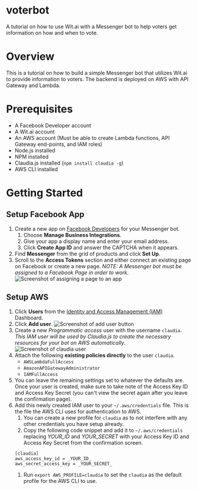 # voterbot
A tutorial on how to use Wit.ai with a Messenger bot to help voters get information on how and when to vote.

# Overview
This is a tutorial on how to build a simple Messenger bot that utilizes Wit.ai to provide information to voters. The backend is deployed on AWS with API Gateway and Lambda.

# Prerequisites
* A Facebook Developer account
* A Wit.ai account
* An AWS account (Must be able to create Lambda functions, API Gateway end-points, and IAM roles)
* Node.js installed
* NPM installed
* Claudia.js installed (`npm install claudia -g`)
* AWS CLI installed

# Getting Started

## Setup Facebook App
1. Create a new app on [Facebook Developers](https://developers.facebook.com/apps/) for your Messenger bot.
    1. Choose **Manage Business Integrations**.
    1. Give your app a display name and enter your email address.
    1. Click **Create App ID** and answer the CAPTCHA when it appears.
1. Find **Messenger** from the grid of products and click **Set Up**.
1. Scroll to the **Access Tokens** section and either connect an existing page on Facebook or create a new page. *NOTE: A Messenger bot must be assigned to a Facebook Page in order to work.*
  ![Screenshot of assigning a page to an app](https://speakerbug.github.io/voterbot/images-for-readme/assign_page_to_app.png)

## Setup AWS
1. Click **Users** from the [Identity and Access Management (IAM)](https://console.aws.amazon.com/iam/) Dashboard.
1. Click **Add user**.
  ![Screenshot of add user button](https://speakerbug.github.io/voterbot/images-for-readme/iam-dashboard.png)
1. Create a new *Programmatic access* user with the username `claudia`. *This IAM user will be used by Claudia.js to create the necessary resources for your bot on AWS automatically.*
  ![Screenshot of claudia user](https://speakerbug.github.io/voterbot/images-for-readme/create-user.png)
1. Attach the following **existing policies directly** to the user `claudia`.
    * `AWSLambdaFullAccess`
    * `AmazonAPIGatewayAdministrator`
    * `IAMFullAccess`
1. You can leave the remaining settings set to whatever the defaults are. Once your user is created, make sure to take note of the Access Key ID and Access Key Secret (you can't view the secret again after you leave the confirmation page).
1. Add this newly created IAM user to your `~/.aws/credentials` file. This is the file the AWS CLI uses for authentication to AWS.
    1. You can create a new profile for `claudia` as to not interfere with any other credentials you have setup already.
    1. Copy the following code snippet and add it to `~/.aws/credentials` replacing _YOUR_ID_ and _YOUR_SECRET_ with your Access Key ID and Access Key Secret from the confirmation screen.
    ```
    [claudia]
    aws_access_key_id = _YOUR_ID_
    aws_secret_access_key = _YOUR_SECRET_
    ```
    1. Run `export AWS_PROFILE=claudia` to set the `claudia` as the default profile for the AWS CLI to use.
